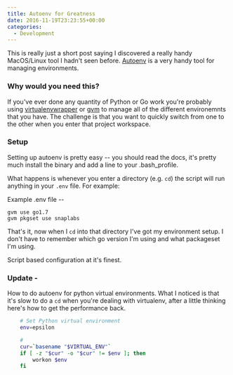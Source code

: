 ```yaml
---
title: Autoenv for Greatness
date: 2016-11-19T23:23:55+00:00
categories:
  - Development
---
```


This is really just a short post saying I discovered a really handy MacOS/Linux tool I hadn't seen before. [Autoenv](https://github.com/kennethreitz/autoenv) is a very handy tool for managing environments.

### Why would you need this?

If you've ever done any quantity of Python or Go work you're probably using [virtualenvwrapper](https://pypi.python.org/pypi/virtualenvwrapper) or [gvm](https://github.com/moovweb/gvm) to manage all of the different environemnts that you have. The challenge is that you want to quickly switch from one to the other when you enter that project workspace.

### Setup

Setting up autoenv is pretty easy -- you should read the docs, it's pretty much install the binary and add a line to your .bash_profile.

What happens is whenever you enter a directory (e.g. `cd`) the script will run anything in your `.env` file. For example:

Example .env file --

    gvm use go1.7
    gvm pkgset use snaplabs

That's it, now when I `cd` into that directory I've got my environment setup. I don't have to remember which go version I'm using and what packageset I'm using.

Script based configuration at it's finest.

### Update -

How to do autoenv for python virtual environments. What I noticed is that it's slow to do a `cd` when you're dealing with virtualenv, after a little thinking here's how to get the performance back.

```bash
    # Set Python virtual environment
    env=epsilon

    #
    cur=`basename "$VIRTUAL_ENV"`
    if [ -z "$cur" -o "$cur" != $env ]; then
        workon $env
    fi
```
